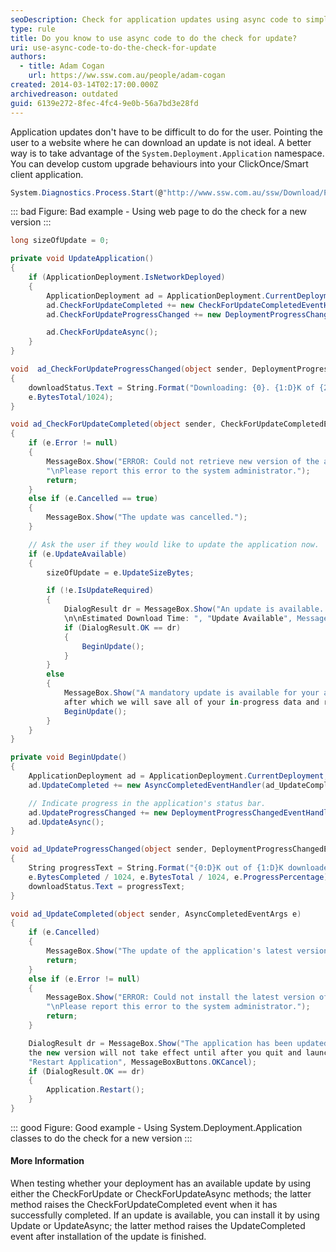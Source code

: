 ```yaml
---
seoDescription: Check for application updates using async code to simplify the process for users and ensure a seamless experience.
type: rule
title: Do you know to use async code to do the check for update?
uri: use-async-code-to-do-the-check-for-update
authors:
  - title: Adam Cogan
    url: https://ww.ssw.com.au/people/adam-cogan
created: 2014-03-14T02:17:00.000Z
archivedreason: outdated
guid: 6139e272-8fec-4fc4-9e0b-56a7bd3e28fd
---
```


Application updates don't have to be difficult to do for the user. Pointing the user to a website where he can download an update is not ideal. A better way is to take advantage of the `System.Deployment.Application` namespace. You can develop custom upgrade behaviours into your ClickOnce/Smart client application.

<!--endintro-->

```cs
System.Diagnostics.Process.Start(@"http://www.ssw.com.au/ssw/Download/ProdBasket.aspx?ID=15");
```

::: bad
Figure: Bad example - Using web page to do the check for a new version
:::

```cs
long sizeOfUpdate = 0;

private void UpdateApplication()
{
    if (ApplicationDeployment.IsNetworkDeployed)
    {
        ApplicationDeployment ad = ApplicationDeployment.CurrentDeployment;
        ad.CheckForUpdateCompleted += new CheckForUpdateCompletedEventHandler(ad_CheckForUpdateCompleted);
        ad.CheckForUpdateProgressChanged += new DeploymentProgressChangedEventHandler(ad_CheckForUpdateProgressChanged);

        ad.CheckForUpdateAsync();
    }
}

void  ad_CheckForUpdateProgressChanged(object sender, DeploymentProgressChangedEventArgs e)
{
    downloadStatus.Text = String.Format("Downloading: {0}. {1:D}K of {2:D}K downloaded.", e.State, e.BytesCompleted/1024,
    e.BytesTotal/1024);
}

void ad_CheckForUpdateCompleted(object sender, CheckForUpdateCompletedEventArgs e)
{
    if (e.Error != null)
    {
        MessageBox.Show("ERROR: Could not retrieve new version of the application. Reason: \n" + e.Error.Message +
        "\nPlease report this error to the system administrator.");
        return;
    }
    else if (e.Cancelled == true)
    {
        MessageBox.Show("The update was cancelled.");
    }

    // Ask the user if they would like to update the application now.
    if (e.UpdateAvailable)
    {
        sizeOfUpdate = e.UpdateSizeBytes;

        if (!e.IsUpdateRequired)
        {
            DialogResult dr = MessageBox.Show("An update is available. Would you like to update the application now?
            \n\nEstimated Download Time: ", "Update Available", MessageBoxButtons.OKCancel);
            if (DialogResult.OK == dr)
            {
                BeginUpdate();
            }
        }
        else
        {
            MessageBox.Show("A mandatory update is available for your application. We will install the update now,
            after which we will save all of your in-progress data and restart your application.");
            BeginUpdate();
        }
    }
}

private void BeginUpdate()
{
    ApplicationDeployment ad = ApplicationDeployment.CurrentDeployment;
    ad.UpdateCompleted += new AsyncCompletedEventHandler(ad_UpdateCompleted);

    // Indicate progress in the application's status bar.
    ad.UpdateProgressChanged += new DeploymentProgressChangedEventHandler(ad_UpdateProgressChanged);
    ad.UpdateAsync();
}

void ad_UpdateProgressChanged(object sender, DeploymentProgressChangedEventArgs e)
{
    String progressText = String.Format("{0:D}K out of {1:D}K downloaded - {2:D}% complete",
    e.BytesCompleted / 1024, e.BytesTotal / 1024, e.ProgressPercentage);
    downloadStatus.Text = progressText;
}

void ad_UpdateCompleted(object sender, AsyncCompletedEventArgs e)
{
    if (e.Cancelled)
    {
        MessageBox.Show("The update of the application's latest version was cancelled.");
        return;
    }
    else if (e.Error != null)
    {
        MessageBox.Show("ERROR: Could not install the latest version of the application. Reason: \n" + e.Error.Message +
        "\nPlease report this error to the system administrator.");
        return;
    }

    DialogResult dr = MessageBox.Show("The application has been updated. Restart? (If you do not restart now,
    the new version will not take effect until after you quit and launch the application again.)",
    "Restart Application", MessageBoxButtons.OKCancel);
    if (DialogResult.OK == dr)
    {
        Application.Restart();
    }
}
```

::: good
Figure: Good example - Using System.Deployment.Application classes to do the check for a new version
:::

#### More Information

When testing whether your deployment has an available update by using either the CheckForUpdate or CheckForUpdateAsync methods; the latter method raises the CheckForUpdateCompleted event when it has successfully completed. If an update is available, you can install it by using Update or UpdateAsync; the latter method raises the UpdateCompleted event after installation of the update is finished.
